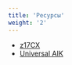 ```yaml
---
title: 'Ресурсы'
weight: '2'
---
```


- [z17CX](https://z17.cx/)
- [Universal AIK](https://uaik.github.io/)
